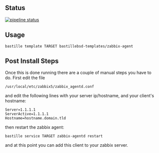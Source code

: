 ## Status
[![pipeline status](https://gitlab.com/bastillebsd-templates/zabbix-agent/badges/master/pipeline.svg)](https://gitlab.com/bastillebsd-templates/zabbix-agent/commits/master)

## Usage

```shell
bastille template TARGET bastillebsd-templates/zabbix-agent
```

## Post Install Steps

Once this is done running there are a couple of manual steps you have to do.  First edit the file

    /usr/local/etc/zabbix5/zabbix_agentd.conf

and edit the following lines with your server ip/hostname, and your client's hostname:

    Server=1.1.1.1
    ServerActive=1.1.1.1
    Hostname=hostname.domain.tld

then restart the zabbix agent:

```shell
bastille service TARGET zabbix-agentd restart
```
and at this point you can add this client to your zabbix server.
